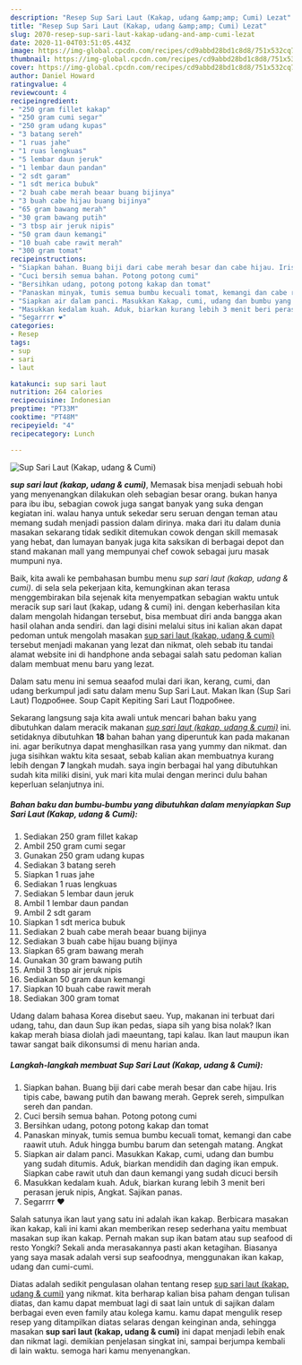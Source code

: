 ```yaml
---
description: "Resep Sup Sari Laut (Kakap, udang &amp;amp; Cumi) Lezat"
title: "Resep Sup Sari Laut (Kakap, udang &amp;amp; Cumi) Lezat"
slug: 2070-resep-sup-sari-laut-kakap-udang-and-amp-cumi-lezat
date: 2020-11-04T03:51:05.443Z
image: https://img-global.cpcdn.com/recipes/cd9abbd28bd1c8d8/751x532cq70/sup-sari-laut-kakap-udang-cumi-foto-resep-utama.jpg
thumbnail: https://img-global.cpcdn.com/recipes/cd9abbd28bd1c8d8/751x532cq70/sup-sari-laut-kakap-udang-cumi-foto-resep-utama.jpg
cover: https://img-global.cpcdn.com/recipes/cd9abbd28bd1c8d8/751x532cq70/sup-sari-laut-kakap-udang-cumi-foto-resep-utama.jpg
author: Daniel Howard
ratingvalue: 4
reviewcount: 4
recipeingredient:
- "250 gram fillet kakap"
- "250 gram cumi segar"
- "250 gram udang kupas"
- "3 batang sereh"
- "1 ruas jahe"
- "1 ruas lengkuas"
- "5 lembar daun jeruk"
- "1 lembar daun pandan"
- "2 sdt garam"
- "1 sdt merica bubuk"
- "2 buah cabe merah beaar buang bijinya"
- "3 buah cabe hijau buang bijinya"
- "65 gram bawang merah"
- "30 gram bawang putih"
- "3 tbsp air jeruk nipis"
- "50 gram daun kemangi"
- "10 buah cabe rawit merah"
- "300 gram tomat"
recipeinstructions:
- "Siapkan bahan. Buang biji dari cabe merah besar dan cabe hijau. Iris tipis cabe, bawang putih dan bawang merah. Geprek sereh, simpulkan sereh dan pandan."
- "Cuci bersih semua bahan. Potong potong cumi"
- "Bersihkan udang, potong potong kakap dan tomat"
- "Panaskan minyak, tumis semua bumbu kecuali tomat, kemangi dan cabe raawit utuh. Aduk hingga bumbu barum dan setengah matang. Angkat"
- "Siapkan air dalam panci. Masukkan Kakap, cumi, udang dan bumbu yang sudah ditumis. Aduk, biarkan mendidih dan daging ikan empuk. Siapkan cabe rawit utuh dan daun kemangi yang sudah dicuci bersih"
- "Masukkan kedalam kuah. Aduk, biarkan kurang lebih 3 menit beri perasan jeruk nipis, Angkat. Sajikan panas."
- "Segarrrr ❤️"
categories:
- Resep
tags:
- sup
- sari
- laut

katakunci: sup sari laut 
nutrition: 264 calories
recipecuisine: Indonesian
preptime: "PT33M"
cooktime: "PT48M"
recipeyield: "4"
recipecategory: Lunch

---
```



![Sup Sari Laut (Kakap, udang &amp; Cumi)](https://img-global.cpcdn.com/recipes/cd9abbd28bd1c8d8/751x532cq70/sup-sari-laut-kakap-udang-cumi-foto-resep-utama.jpg)

<b><i>sup sari laut (kakap, udang &amp; cumi)</i></b>, Memasak bisa menjadi sebuah hobi yang menyenangkan dilakukan oleh sebagian besar orang. bukan hanya para ibu ibu, sebagian cowok juga sangat banyak yang suka dengan kegiatan ini. walau hanya untuk sekedar seru seruan dengan teman atau memang sudah menjadi passion dalam dirinya. maka dari itu dalam dunia masakan sekarang tidak sedikit ditemukan cowok dengan skill memasak yang hebat, dan lumayan banyak juga kita saksikan di berbagai depot dan stand makanan mall yang mempunyai chef cowok sebagai juru masak mumpuni nya.

Baik, kita awali ke pembahasan bumbu menu <i>sup sari laut (kakap, udang &amp; cumi)</i>. di sela sela pekerjaan kita, kemungkinan akan terasa menggembirakan bila sejenak kita menyempatkan sebagian waktu untuk meracik sup sari laut (kakap, udang &amp; cumi) ini. dengan keberhasilan kita dalam mengolah hidangan tersebut, bisa membuat diri anda bangga akan hasil olahan anda sendiri. dan lagi disini melalui situs ini kalian akan dapat pedoman untuk mengolah masakan <u>sup sari laut (kakap, udang &amp; cumi)</u> tersebut menjadi makanan yang lezat dan nikmat, oleh sebab itu tandai alamat website ini di handphone anda sebagai salah satu pedoman kalian dalam membuat menu baru yang lezat.

Dalam satu menu ini semua seaafod mulai dari ikan, kerang, cumi, dan udang berkumpul jadi satu dalam menu Sup Sari Laut. Makan Ikan (Sup Sari Laut) Подробнее. Soup Capit Kepiting Sari Laut Подробнее.


Sekarang langsung saja kita awali untuk mencari bahan baku yang dibutuhkan dalam meracik makanan <u><i>sup sari laut (kakap, udang &amp; cumi)</i></u> ini. setidaknya dibutuhkan <b>18</b> bahan bahan yang diperuntuk kan pada makanan ini. agar berikutnya dapat menghasilkan rasa yang yummy dan nikmat. dan juga sisihkan waktu kita sesaat, sebab kalian akan membuatnya kurang lebih dengan <b>7</b> langkah mudah. saya ingin berbagai hal yang dibutuhkan sudah kita miliki disini, yuk mari kita mulai dengan merinci dulu bahan keperluan selanjutnya ini.

<!--inarticleads1-->

##### Bahan baku dan bumbu-bumbu yang dibutuhkan dalam menyiapkan Sup Sari Laut (Kakap, udang &amp; Cumi):

1. Sediakan 250 gram fillet kakap
1. Ambil 250 gram cumi segar
1. Gunakan 250 gram udang kupas
1. Sediakan 3 batang sereh
1. Siapkan 1 ruas jahe
1. Sediakan 1 ruas lengkuas
1. Sediakan 5 lembar daun jeruk
1. Ambil 1 lembar daun pandan
1. Ambil 2 sdt garam
1. Siapkan 1 sdt merica bubuk
1. Sediakan 2 buah cabe merah beaar buang bijinya
1. Sediakan 3 buah cabe hijau buang bijinya
1. Siapkan 65 gram bawang merah
1. Gunakan 30 gram bawang putih
1. Ambil 3 tbsp air jeruk nipis
1. Sediakan 50 gram daun kemangi
1. Siapkan 10 buah cabe rawit merah
1. Sediakan 300 gram tomat


Udang dalam bahasa Korea disebut saeu. Yup, makanan ini terbuat dari udang, tahu, dan daun Sup ikan pedas, siapa sih yang bisa nolak? Ikan kakap merah biasa diolah jadi maeuntang, tapi kalau. Ikan laut maupun ikan tawar sangat baik dikonsumsi di menu harian anda. 

<!--inarticleads2-->

##### Langkah-langkah membuat Sup Sari Laut (Kakap, udang &amp; Cumi):

1. Siapkan bahan. Buang biji dari cabe merah besar dan cabe hijau. Iris tipis cabe, bawang putih dan bawang merah. Geprek sereh, simpulkan sereh dan pandan.
1. Cuci bersih semua bahan. Potong potong cumi
1. Bersihkan udang, potong potong kakap dan tomat
1. Panaskan minyak, tumis semua bumbu kecuali tomat, kemangi dan cabe raawit utuh. Aduk hingga bumbu barum dan setengah matang. Angkat
1. Siapkan air dalam panci. Masukkan Kakap, cumi, udang dan bumbu yang sudah ditumis. Aduk, biarkan mendidih dan daging ikan empuk. Siapkan cabe rawit utuh dan daun kemangi yang sudah dicuci bersih
1. Masukkan kedalam kuah. Aduk, biarkan kurang lebih 3 menit beri perasan jeruk nipis, Angkat. Sajikan panas.
1. Segarrrr ❤️


Salah satunya ikan laut yang satu ini adalah ikan kakap. Berbicara masakan ikan kakap, kali ini kami akan memberikan resep sederhana yaitu membuat masakan sup ikan kakap. Pernah makan sup ikan batam atau sup seafood di resto Yongki? Sekali anda merasakannya pasti akan ketagihan. Biasanya yang saya masak adalah versi sup seafoodnya, menggunakan ikan kakap, udang dan cumi-cumi. 

Diatas adalah sedikit pengulasan olahan tentang resep <u>sup sari laut (kakap, udang &amp; cumi)</u> yang nikmat. kita berharap kalian bisa paham dengan tulisan diatas, dan kamu dapat membuat lagi di saat lain untuk di sajikan dalam berbagai even even family atau kolega kamu. kamu dapat mengulik resep resep yang ditampilkan diatas selaras dengan keinginan anda, sehingga masakan <b>sup sari laut (kakap, udang &amp; cumi)</b> ini dapat menjadi lebih enak dan nikmat lagi. demikian penjelasan singkat ini, sampai berjumpa kembali di lain waktu. semoga hari kamu menyenangkan.
